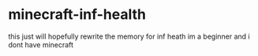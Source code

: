 # minecraft-inf-health
this just will hopefully rewrite the memory for inf heath im a beginner and i dont have minecraft 
